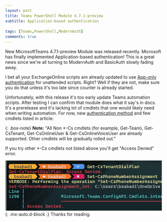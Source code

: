 ```yaml
---
layout: post
title: Teams PowerShell Module 4.7.1-preview
subtitle: Application-based authentication

tags: [Teams,PowerShell,ModernAuth]
comments: true
---
```

New MicrosoftTeams 4.7.1-preview Module was released recently. Microsoft has finally implemented Application-based authentication! This is a great news since we're all turning to ModernAuth and BasicAuth slowly fading away. 

I bet all your ExchangeOnline scripts are already updated to use [App-only authentication](https://learn.microsoft.com/en-us/powershell/exchange/app-only-auth-powershell-v2?view=exchange-ps) for unattended scripts. Right? Well if they are not, make sure you do that unless it's too late since counter is already started.

Unfortunately, with this release it's too early update Teams automation scripts. After testing I can confirm that module does what it say's in docs. It's a prerelease and it's lacking lot of cmdlets that one would likely need when writing automation. For now, new [authentication method](https://learn.microsoft.com/en-us/MicrosoftTeams/teams-powershell-application-authentication) and few cmdlets listed in article:

{: .box-note}
**Note:** 
"All Non *-Cs cmdlets (for example, Get-Team), Get-CsTenant, Get-CsOnlineUser & Get-CsOnlineVoiceUser are already supported. Other cmdlets will be gradually rolled out."


If you try other *-Cs cmdlets not listed above you'll get "Access Denied" error.

![ScriptInAction](../assets/img/TeamsPoshModule.png){: .mx-auto.d-block :}
Thanks for reading.
